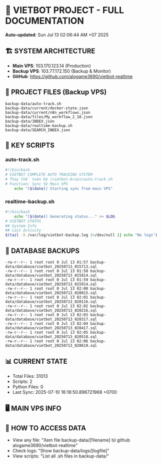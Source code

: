 # 🤖 VIETBOT PROJECT - FULL DOCUMENTATION
**Auto-updated**: Sun Jul 13 02:06:44 AM +07 2025

## 🏗️ SYSTEM ARCHITECTURE
- **Main VPS**: 103.170.123.14 (Production)
- **Backup VPS**: 103.77.172.150 (Backup & Monitor)
- **GitHub**: https://github.com/alogame3690/vietbot-realtime

## 📁 PROJECT FILES (Backup VPS)
```
backup-data/auto-track.sh
backup-data/current/docker-state.json
backup-data/current/n8n_workflows.json
backup-data/files/My_workflow_2_10.json
backup-data/INDEX.json
backup-data/realtime-backup.sh
backup-data/SEARCH_INDEX.json
```

## 🔧 KEY SCRIPTS
### auto-track.sh
```bash
#!/bin/bash
# VIETBOT COMPLETE AUTO TRACKING SYSTEM
# Thay thế toàn bộ /vietbot-brain/auto-track.sh
# Function: Sync từ Main VPS
    echo "[$(date)] Starting sync from main VPS"
```
### realtime-backup.sh
```bash
#!/bin/bash
    echo "[$(date)] Generating status..." >> $LOG
# VIETBOT STATUS
## System Info
## Last Activity
$(tail -5 /var/log/vietbot-backup.log 2>/dev/null || echo "No logs")
```

## 💾 DATABASE BACKUPS
```
-rw-r--r-- 1 root root 0 Jul 13 01:57 backup-data/database/vietbot_20250713_015713.sql
-rw-r--r-- 1 root root 0 Jul 13 01:58 backup-data/database/vietbot_20250713_015814.sql
-rw-r--r-- 1 root root 0 Jul 13 01:59 backup-data/database/vietbot_20250713_015914.sql
-rw-r--r-- 1 root root 0 Jul 13 02:00 backup-data/database/vietbot_20250713_020015.sql
-rw-r--r-- 1 root root 0 Jul 13 02:01 backup-data/database/vietbot_20250713_020116.sql
-rw-r--r-- 1 root root 0 Jul 13 02:02 backup-data/database/vietbot_20250713_020216.sql
-rw-r--r-- 1 root root 0 Jul 13 02:03 backup-data/database/vietbot_20250713_020317.sql
-rw-r--r-- 1 root root 0 Jul 13 02:04 backup-data/database/vietbot_20250713_020417.sql
-rw-r--r-- 1 root root 0 Jul 13 02:05 backup-data/database/vietbot_20250713_020518.sql
-rw-r--r-- 1 root root 0 Jul 13 02:06 backup-data/database/vietbot_20250713_020619.sql
```

## 📊 CURRENT STATE
- Total Files: 31013
- Scripts: 2
- Python Files: 0
- Last Sync: 2025-07-10 16:18:50.896721968 +0700

## 🖥️ MAIN VPS INFO


## 🚨 HOW TO ACCESS DATA
- View any file: "Xem file backup-data/[filename] từ github alogame3690/vietbot-realtime"
- Check logs: "Show backup-data/logs/[logfile]"
- View scripts: "List all .sh files in backup-data/"
